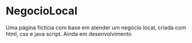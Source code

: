 # NegocioLocal
Uma página fictícia com base em atender um negócio local, criada com html, css e java script. Ainda em desenvolvimento
